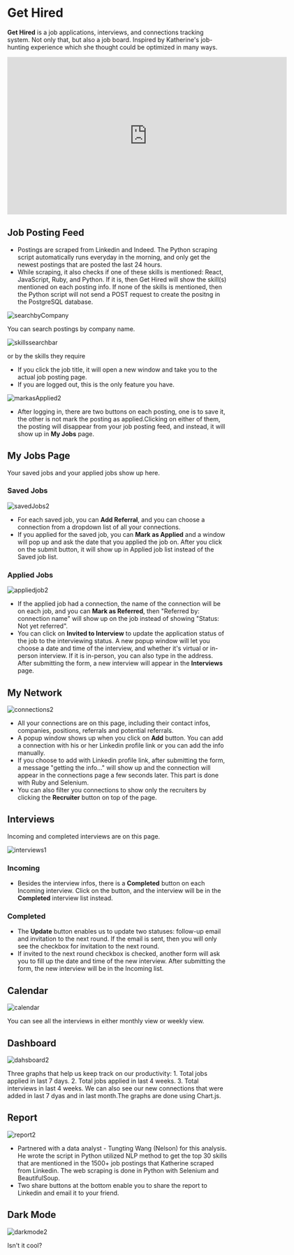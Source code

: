 # Get Hired
**Get Hired** is a job applications, interviews, and connections tracking system. Not only that, but also a job board. Inspired by Katherine's job-hunting experience which she thought could be optimized in many ways.

<iframe src="https://vimeo.com/video/801823565" width="640" height="360" frameborder="0" allow="autoplay; fullscreen" allowfullscreen></iframe>


## Job Posting Feed
- Postings are scraped from Linkedin and Indeed. The Python scraping script automatically runs everyday in the morning, and only get the newest postings that are posted the last 24 hours. 
- While scraping, it also checks if one of these skills is mentioned: React, JavaScript, Ruby, and Python. If it is, then Get Hired will show the skill(s) mentioned on each posting info. If none of the skills is mentioned, then the Python script will not send a POST request to create the positng in the PostgreSQL database.

![searchbyCompany](https://user-images.githubusercontent.com/115205162/221044223-158e3dbc-6bd7-425e-b8e4-51765388e92d.gif)

You can search postings by company name.

![skillssearchbar](https://user-images.githubusercontent.com/115205162/221043948-4f3f08f9-21ba-482b-880f-c54d6c88a0af.gif)

or by the skills they require

- If you click the job title, it will open a new window and take you to the actual job posting page.
- If you are logged out, this is the only feature you have.

![markasApplied2](https://user-images.githubusercontent.com/115205162/221043713-d709f0a5-f915-44c5-920b-c611058eef4f.gif)

- After logging in, there are two buttons on each posting, one is to save it, the other is not mark the posting as applied.Clicking on either of them, the posting will disappear from your job posting feed, and instead, it will show up in **My Jobs** page.

## My Jobs Page
Your saved jobs and your applied jobs show up here.

### Saved Jobs

![savedJobs2](https://user-images.githubusercontent.com/115205162/221043448-98944a52-8095-4588-8f37-ace5cde518e1.gif)

- For each saved job, you can **Add Referral**, and you can choose a connection from a dropdown list of all your connections.
- If you applied for the saved job, you can **Mark as Applied** and a window will pop up and ask the date that you applied the job on. After you click on the submit button, it will show up in Applied job list instead of the Saved job list.

### Applied Jobs

![appliedjob2](https://user-images.githubusercontent.com/115205162/221042801-41ff3286-0574-4bc7-9074-2e4220b8bf7f.gif)

- If the applied job had a connection, the name of the connection will be on each job, and you can **Mark as Referred**, then "Referred by: connection name" will show up on the job instead of showing "Status: Not yet referred".
- You can click on **Invited to Interview** to update the application status of the job to the interviewing status. A new popup window will let you choose a date and time of the interview, and whether it's virtual or in-person interview. If it is in-person, you can also type in the address. After submitting the form, a new interview will appear in the **Interviews** page.

## My Network

![connections2](https://user-images.githubusercontent.com/115205162/221042518-6fffd5d5-bc98-4816-afff-96266c00fb6c.gif)

- All your connections are on this page, including their contact infos, companies, positions, referrals and potential referrals.
- A popup window shows up when you click on **Add** button. You can add a connection with his or her Linkedin profile link or you can add the info manually.
- If you choose to add with Linkedin profile link, after submitting the form, a message "getting the info..." will show up and the connection will appear in the connections page a few seconds later. This part is done with Ruby and Selenium.
- You can also filter you connections to show only the recruiters by clicking the **Recruiter** button on top of the page.

## Interviews
Incoming and completed interviews are on this page.

![interviews1](https://user-images.githubusercontent.com/115205162/221042117-cd2756e4-3f72-4e84-a21f-4783b984934b.gif)

### Incoming
- Besides the interview infos, there is a **Completed** button on each Incoming interview. Click on the button, and the interview will be in the **Completed** interview list instead.

### Completed
- The **Update** button enables us to update two statuses: follow-up email and invitation to the next round. If the email is sent, then you will only see the checkbox for invitation to the next round.
- If invited to the next round checkbox is checked, another form will ask you to fill up the date and time of the new interview. After submitting the form, the new interview will be in the Incoming list.

## Calendar

![calendar](https://user-images.githubusercontent.com/115205162/221041749-eb60ef7b-6a79-4860-b4b6-16f557bec157.gif)

You can see all the interviews in either monthly view or weekly view.

## Dashboard

![dahsboard2](https://user-images.githubusercontent.com/115205162/221040550-e533d32d-3b5b-43d1-b4a2-122bf7f0816c.gif)

Three graphs that help us keep track on our productivity: 1. Total jobs applied in last 7 days. 2. Total jobs applied in last 4 weeks. 3. Total interviews in last 4 weeks. We can also see our new connections that were added in last 7 dyas and in last month.The graphs are done using Chart.js.

## Report

![report2](https://user-images.githubusercontent.com/115205162/221041121-8141338b-a6bf-4342-9fe2-b24646126f3f.gif)

- Partnered with a data analyst - Tungting Wang (Nelson) for this analysis. He wrote the script in Python utilized NLP method to get the top 30 skills that are mentioned in the 1500+ job postings that Katherine scraped from Linkedin. The web scraping is done in Python with Selenium and BeautifulSoup.
- Two share buttons at the bottom enable you to share the report to Linkedin and email it to your friend.

## Dark Mode

![darkmode2](https://user-images.githubusercontent.com/115205162/221041454-ae180d77-0d27-45b3-ba95-a7eda8237722.gif)

<p>Isn't it cool?</p><br/>

